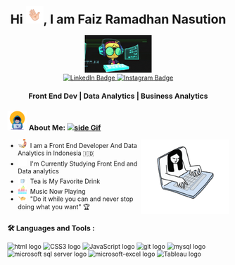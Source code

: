 <div id="header" align="center">
  <!--<img src="https://media.giphy.com/media/M9gbBd9nbDrOTu1Mqx/giphy.gif" width="100"/>-->
  <h1 style="text-decoration: none;">Hi <img src="https://github.com/faizramadhan0202/faizramadhan0202/blob/main/Assets/hand_1.gif" width="40px">, I am Faiz Ramadhan Nasution</h1>
  <img src="https://github.com/faizramadhan0202/faizramadhan0202/blob/main/Assets/Developer6.gif" width="30%">

  <div id="badges">
    <!--<img src="https://img.shields.io/badge/YouTube-red?style=for-the-badge&logo=youtube&logoColor=white" alt="Youtube Badge"/>-->
    <a href="https://www.linkedin.com/in/faiz-ramadhan-nasution/">
      <img src="https://img.shields.io/badge/LinkedIn-blue?style=for-the-badge&logo=linkedin&logoColor=white" alt="LinkedIn Badge"/>
    </a>
    <a href="mailto:faizramadhan0202@gmail.com>
      <img src="https://img.shields.io/badge/Gmail-F05032?style=for-the-badge&logo=Gmail&logoColor=white" alt="Gmail Badge"/>
    </a>
    <a href="https://www.instagram.com/vaiz_lake/">
      <img src="https://img.shields.io/badge/Instagram-black?style=for-the-badge&logo=instagram&logoColor=white" alt="Instagram Badge"/>
    </a>
    <h3 align="center"> Front End Dev | Data Analytics | Business Analytics </h3>
  </div> 
</div>

  ### <img src="https://github.com/faizramadhan0202/faizramadhan0202/blob/main/Assets/Developer1.gif" width="45" /> About Me: <a href="https://ko-fi.com/sciencepal"> <img src="https://media3.giphy.com/media/ZEB6yFbLnhyQf7g3hn/giphy.gif" alt="side Gif" width="100" height="auto"/></a>
  
 <div>
  <ul>
   <img src="https://github.com/faizramadhan0202/faizramadhan0202/blob/main/Assets/Sleep%20Code_2.gif" align="right" alt="side Image" width="200" height="auto" />
    <li> 
      <img src="https://github.com/faizramadhan0202/faizramadhan0202/blob/main/Assets/Developer2.gif" width="20px"/>&nbsp; I am a Front End Developer And Data Analytics in Indonesia 🇮🇩 
    </li>
    <li> 
      <img src="https://github.com/faizramadhan0202/faizramadhan0202/blob/main/Assets/book_2.gif" width="20px" />&nbsp; I'm Currently Studying Front End and Data analytics 
    </li>
    <li>
      <img src="https://github.com/faizramadhan0202/faizramadhan0202/blob/main/Assets/Tea.gif" width="20px" />&nbsp; Tea is My Favorite Drink 
    </li>
    <li>
      <img src="https://github.com/faizramadhan0202/faizramadhan0202/blob/main/Assets/music.gif" width="20px">&nbsp; Music Now Playing
    </li>
    <li> 
      <img src="https://github.com/faizramadhan0202/faizramadhan0202/blob/main/Assets/run_1.gif" width="20px" />&nbsp; "Do it while you can and never stop doing what you want" 🏆 
    </li>
 </ul>
  
  ### :hammer_and_wrench: Languages and Tools :
 
  <div>
   <img src="https://img.shields.io/badge/HTML-282C34?logo=html5&logoColor=orange" alt="html logo" title="html" height="25" />
   <img src="https://img.shields.io/badge/CSS3-282C34?logo=css3&logoColor=1572B6" alt="CSS3 logo" title="CSS3" height="25" />
   <img src="https://img.shields.io/badge/JavaScript-282C34?logo=javascript&logoColor=F7DF1E" alt="JavaScript logo" title="JavaScript" height="25" />
   <img src="https://img.shields.io/badge/git-282C34?logo=git&logoColor=F05032" alt="git logo" title="git" height="25" />
   <img src="https://img.shields.io/badge/MySQL-282C34?logo=mysql&logoColor=white" alt="mysql logo" title="mysql" height="25" />
   <img src="https://img.shields.io/badge/Microsoft_SQL_Server-282C34?logo=microsoft-sql-server&logoColor=F05032" alt="microsoft sql server logo" title="microsoft sql server" height="25" />
   <img src="https://img.shields.io/badge/Microsoft_Excel-282C34?logo=microsoft-excel&logoColor=00C300" alt="microsoft-excel logo" title="microsoft excel" height="25" />
   <img src="https://img.shields.io/badge/Tableau-282C34?logo=Tableau&logoColor=white" alt="Tableau logo" title="Tableau" height="25" />  
   <!--<img src="https://github.com/devicons/devicon/blob/master/icons/css3/css3-plain-wordmark.svg"  title="CSS3" alt="CSS" width="50" height="50"/>&nbsp;-->
  </div>
